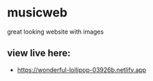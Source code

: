 # musicweb
great looking website with images 

## view live here:
- https://wonderful-lollipop-03926b.netlify.app
